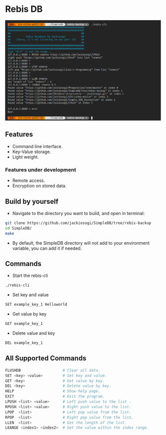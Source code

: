 # Rebis DB
![](./image/example.png)
## Features
* Command line interface.
* Key-Value storage.
* Light weight.

### Features under development
* Remote access.
* Encryption on stored data.

## Build by yourself
* Navigate to the directory you want to build, and open in terminal:
```sh
git clone https://github.com/jackiesogi/SimpleDB/tree/rebis-backup
cd SimpleDB/
make
```
* By default, the SimpleDB directory will not add to your environment variable, you can add it if needed.

## Commands
* Start the rebis-cli
```sh
./rebis-cli
```

* Set key and value
```sh
SET example_key_1 Helloworld
```

* Get value by key
```sh
GET example_key_1
```

*  Delete value and key
```sh
DEL example_key_1
```

## All Supported Commands
```sh
FLUSHDB                   # Clear all data.
SET <key> <value>         # Set key and value.
GET <key>                 # Get value by key.
DEL <key>                 # Delete value by key.
HELP                      # Show help page.
EXIT                      # Exit the program.
LPUSH <list> <value>      # Left push value to the list .
RPUSH <list> <value>      # Right push value to the list.
LPOP  <list>              # Left pop value from the list.
RPOP  <list>              # Right pop value from the list.
LLEN  <list>              # Get the length of the list.
LEANGE <index1> <index2>  # Get the value within the index range.
```
